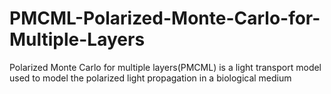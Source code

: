 # PMCML-Polarized-Monte-Carlo-for-Multiple-Layers
Polarized Monte Carlo for multiple layers(PMCML) is a light transport model used to model the polarized light propagation in a biological medium
